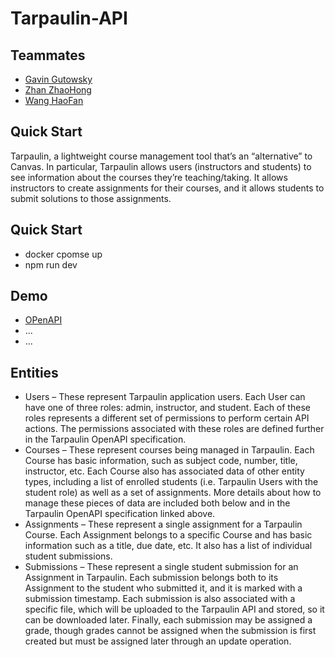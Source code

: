 # Tarpaulin-API

## Teammates
- [Gavin Gutowsky](https://github.com/GavinGutowsky)
- [Zhan ZhaoHong](https://github.com/Harvey5678)
- [Wang HaoFan](https://github.com/Harvey5678)

## Quick Start
Tarpaulin, a lightweight course management tool that’s an “alternative” to Canvas.  In particular, Tarpaulin allows users (instructors and students) to see information about the courses they’re teaching/taking.  It allows instructors to create assignments for their courses, and it allows students to submit solutions to those assignments.



## Quick Start
- docker cpomse up
- npm run dev

## Demo
- [OPenAPI](https://editor.swagger.io)
- ...
- ...

## Entities
- Users – These represent Tarpaulin application users.  Each User can have one of three roles: admin, instructor, and student.  Each of these roles represents a different set of permissions to perform certain API actions.  The permissions associated with these roles are defined further in the Tarpaulin OpenAPI specification.
- Courses – These represent courses being managed in Tarpaulin.  Each Course has basic information, such as subject code, number, title, instructor, etc.  Each Course also has associated data of other entity types, including a list of enrolled students (i.e. Tarpaulin Users with the student role) as well as a set of assignments.  More details about how to manage these pieces of data are included both below and in the Tarpaulin OpenAPI specification linked above.
- Assignments – These represent a single assignment for a Tarpaulin Course.  Each Assignment belongs to a specific Course and has basic information such as a title, due date, etc.  It also has a list of individual student submissions.
- Submissions – These represent a single student submission for an Assignment in Tarpaulin.  Each submission belongs both to its Assignment to the student who submitted it, and it is marked with a submission timestamp.  Each submission is also associated with a specific file, which will be uploaded to the Tarpaulin API and stored, so it can be downloaded later.  Finally, each submission may be assigned a grade, though grades cannot be assigned when the submission is first created but must be assigned later through an update operation.


  
